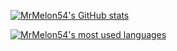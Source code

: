 [![MrMelon54's GitHub stats](https://github-readme-stats.vercel.app/api?username=mrmelon54&show_icons=true&theme=onedark&include_all_commits=true&hide_border=true)](https://github.com/mrmelon54)

[![MrMelon54's most used languages](https://github-readme-stats.vercel.app/api/top-langs/?username=mrmelon54&theme=onedark&hide_border=true)](https://github.com/mrmelon54)

